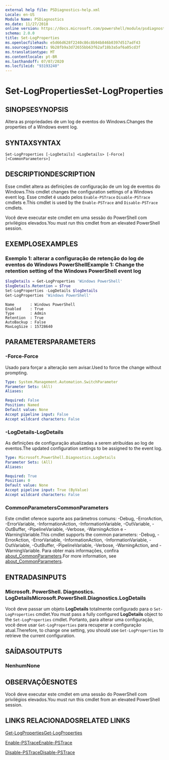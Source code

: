 ```yaml
---
external help file: PSDiagnostics-help.xml
Locale: en-US
Module Name: PSDiagnostics
ms.date: 11/27/2018
online version: https://docs.microsoft.com/powershell/module/psdiagnostics/set-logproperties?view=powershell-7.1&WT.mc_id=ps-gethelp
schema: 2.0.0
title: Set-LogProperties
ms.openlocfilehash: e5d66d628f2240c86c8b94b846b0397d517adf43
ms.sourcegitcommit: 9b28fb9a3d72655bb63f62af18b3a5af6a05cd3f
ms.translationtype: MT
ms.contentlocale: pt-BR
ms.lasthandoff: 07/07/2020
ms.locfileid: "93193240"
---
```

# <span data-ttu-id="9f104-102">Set-LogProperties</span><span class="sxs-lookup"><span data-stu-id="9f104-102">Set-LogProperties</span></span>

## <span data-ttu-id="9f104-103">SINOPSE</span><span class="sxs-lookup"><span data-stu-id="9f104-103">SYNOPSIS</span></span>
<span data-ttu-id="9f104-104">Altera as propriedades de um log de eventos do Windows.</span><span class="sxs-lookup"><span data-stu-id="9f104-104">Changes the properties of a Windows event log.</span></span>

## <span data-ttu-id="9f104-105">SYNTAX</span><span class="sxs-lookup"><span data-stu-id="9f104-105">SYNTAX</span></span>

```
Set-LogProperties [-LogDetails] <LogDetails> [-Force] [<CommonParameters>]
```

## <span data-ttu-id="9f104-106">DESCRIPTION</span><span class="sxs-lookup"><span data-stu-id="9f104-106">DESCRIPTION</span></span>

<span data-ttu-id="9f104-107">Esse cmdlet altera as definições de configuração de um log de eventos do Windows.</span><span class="sxs-lookup"><span data-stu-id="9f104-107">This cmdlet changes the configuration settings of a Windows event log.</span></span> <span data-ttu-id="9f104-108">Esse cmdlet é usado pelos `Enable-PSTrace` `Disable-PSTrace` cmdlets e.</span><span class="sxs-lookup"><span data-stu-id="9f104-108">This cmdlet is used by the `Enable-PSTrace` and `Disable-PSTrace` cmdlets.</span></span>

<span data-ttu-id="9f104-109">Você deve executar este cmdlet em uma sessão do PowerShell com privilégios elevados.</span><span class="sxs-lookup"><span data-stu-id="9f104-109">You must run this cmdlet from an elevated PowerShell session.</span></span>

## <span data-ttu-id="9f104-110">EXEMPLOS</span><span class="sxs-lookup"><span data-stu-id="9f104-110">EXAMPLES</span></span>

### <span data-ttu-id="9f104-111">Exemplo 1: alterar a configuração de retenção do log de eventos do Windows PowerShell</span><span class="sxs-lookup"><span data-stu-id="9f104-111">Example 1: Change the retention setting of the Windows PowerShell event log</span></span>

```powershell
$logDetails = Get-LogProperties 'Windows PowerShell'
$logDetails.Retention = $True
Set-LogProperties -LogDetails $logDetails
Get-LogProperties 'Windows PowerShell'
```

```Output
Name       : Windows PowerShell
Enabled    : True
Type       : Admin
Retention  : True
AutoBackup : False
MaxLogSize : 15728640
```

## <span data-ttu-id="9f104-112">PARAMETERS</span><span class="sxs-lookup"><span data-stu-id="9f104-112">PARAMETERS</span></span>

### <span data-ttu-id="9f104-113">-Force</span><span class="sxs-lookup"><span data-stu-id="9f104-113">-Force</span></span>

<span data-ttu-id="9f104-114">Usado para forçar a alteração sem avisar.</span><span class="sxs-lookup"><span data-stu-id="9f104-114">Used to force the change without prompting.</span></span>

```yaml
Type: System.Management.Automation.SwitchParameter
Parameter Sets: (All)
Aliases:

Required: False
Position: Named
Default value: None
Accept pipeline input: False
Accept wildcard characters: False
```

### <span data-ttu-id="9f104-115">-LogDetails</span><span class="sxs-lookup"><span data-stu-id="9f104-115">-LogDetails</span></span>

<span data-ttu-id="9f104-116">As definições de configuração atualizadas a serem atribuídas ao log de eventos.</span><span class="sxs-lookup"><span data-stu-id="9f104-116">The updated configuration settings to be assigned to the event log.</span></span>

```yaml
Type: Microsoft.PowerShell.Diagnostics.LogDetails
Parameter Sets: (All)
Aliases:

Required: True
Position: 0
Default value: None
Accept pipeline input: True (ByValue)
Accept wildcard characters: False
```

### <span data-ttu-id="9f104-117">CommonParameters</span><span class="sxs-lookup"><span data-stu-id="9f104-117">CommonParameters</span></span>

<span data-ttu-id="9f104-118">Este cmdlet oferece suporte aos parâmetros comuns: -Debug, -ErrorAction, -ErrorVariable, -InformationAction, -InformationVariable, -OutVariable, -OutBuffer, -PipelineVariable, -Verbose, -WarningAction e -WarningVariable.</span><span class="sxs-lookup"><span data-stu-id="9f104-118">This cmdlet supports the common parameters: -Debug, -ErrorAction, -ErrorVariable, -InformationAction, -InformationVariable, -OutVariable, -OutBuffer, -PipelineVariable, -Verbose, -WarningAction, and -WarningVariable.</span></span> <span data-ttu-id="9f104-119">Para obter mais informações, confira [about_CommonParameters](https://go.microsoft.com/fwlink/?LinkID=113216).</span><span class="sxs-lookup"><span data-stu-id="9f104-119">For more information, see [about_CommonParameters](https://go.microsoft.com/fwlink/?LinkID=113216).</span></span>

## <span data-ttu-id="9f104-120">ENTRADAS</span><span class="sxs-lookup"><span data-stu-id="9f104-120">INPUTS</span></span>

### <span data-ttu-id="9f104-121">Microsoft. PowerShell. Diagnostics. LogDetails</span><span class="sxs-lookup"><span data-stu-id="9f104-121">Microsoft.PowerShell.Diagnostics.LogDetails</span></span>

<span data-ttu-id="9f104-122">Você deve passar um objeto **LogDetails** totalmente configurado para o `Set-LogProperties` cmdlet.</span><span class="sxs-lookup"><span data-stu-id="9f104-122">You must pass a fully configured **LogDetails** object to the `Set-LogProperties` cmdlet.</span></span>
<span data-ttu-id="9f104-123">Portanto, para alterar uma configuração, você deve usar `Get-LogProperties` para recuperar a configuração atual.</span><span class="sxs-lookup"><span data-stu-id="9f104-123">Therefore, to change one setting, you should use `Get-LogProperties` to retrieve the current configuration.</span></span>

## <span data-ttu-id="9f104-124">SAÍDAS</span><span class="sxs-lookup"><span data-stu-id="9f104-124">OUTPUTS</span></span>

### <span data-ttu-id="9f104-125">Nenhum</span><span class="sxs-lookup"><span data-stu-id="9f104-125">None</span></span>

## <span data-ttu-id="9f104-126">OBSERVAÇÕES</span><span class="sxs-lookup"><span data-stu-id="9f104-126">NOTES</span></span>

<span data-ttu-id="9f104-127">Você deve executar este cmdlet em uma sessão do PowerShell com privilégios elevados.</span><span class="sxs-lookup"><span data-stu-id="9f104-127">You must run this cmdlet from an elevated PowerShell session.</span></span>

## <span data-ttu-id="9f104-128">LINKS RELACIONADOS</span><span class="sxs-lookup"><span data-stu-id="9f104-128">RELATED LINKS</span></span>

[<span data-ttu-id="9f104-129">Get-LogProperties</span><span class="sxs-lookup"><span data-stu-id="9f104-129">Get-LogProperties</span></span>](Get-LogProperties.md)

[<span data-ttu-id="9f104-130">Enable-PSTrace</span><span class="sxs-lookup"><span data-stu-id="9f104-130">Enable-PSTrace</span></span>](Enable-PSTrace.md)

[<span data-ttu-id="9f104-131">Disable-PSTrace</span><span class="sxs-lookup"><span data-stu-id="9f104-131">Disable-PSTrace</span></span>](Disable-PSTrace.md)

